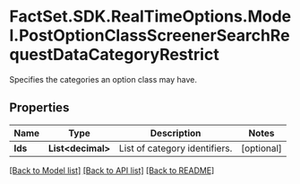 # FactSet.SDK.RealTimeOptions.Model.PostOptionClassScreenerSearchRequestDataCategoryRestrict
Specifies the categories an option class may have.

## Properties

Name | Type | Description | Notes
------------ | ------------- | ------------- | -------------
**Ids** | **List&lt;decimal&gt;** | List of category identifiers. | [optional] 

[[Back to Model list]](../README.md#documentation-for-models) [[Back to API list]](../README.md#documentation-for-api-endpoints) [[Back to README]](../README.md)

